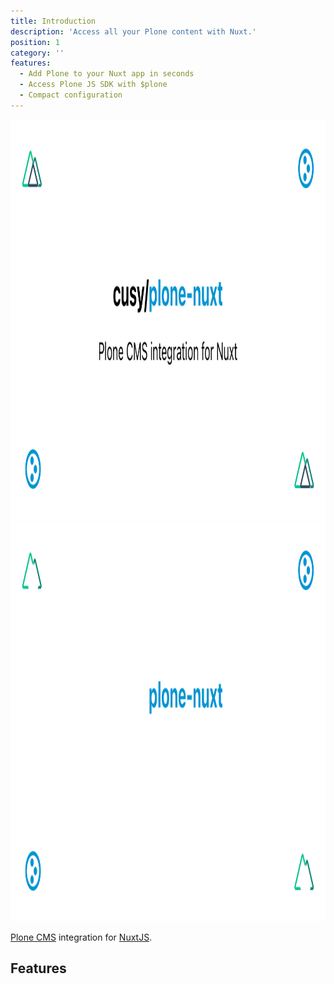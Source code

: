 ```yaml
---
title: Introduction
description: 'Access all your Plone content with Nuxt.'
position: 1
category: ''
features:
  - Add Plone to your Nuxt app in seconds
  - Access Plone JS SDK with $plone
  - Compact configuration
---
```


<img src="/preview.png" class="light-img" width="1280" height="640" alt=""/>
<img src="/preview-dark.png" class="dark-img" width="1280" height="640" alt=""/>

[Plone CMS](https://plone.org) integration for [NuxtJS](https://nuxtjs.org).

## Features

<list :items="features"></list>
